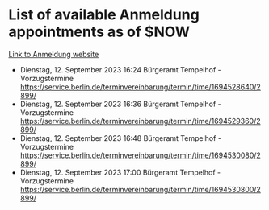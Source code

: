 # List of available Anmeldung appointments as of $NOW
[Link to Anmeldung website](https://service.berlin.de/terminvereinbarung/termin/tag.php?termin=1&anliegen[]=120686&dienstleisterlist=122210,122217,327316,122219,327312,122227,327314,122231,327346,122243,327348,122254,122252,329742,122260,329745,122262,329748,122271,327278,122273,327274,122277,327276,330436,122280,327294,122282,327290,122284,327292,122291,327270,122285,327266,122286,327264,122296,327268,150230,329760,122297,327286,122294,327284,122312,329763,122314,329775,122304,327330,122311,327334,122309,327332,317869,122281,327352,122279,329772,122283,122276,327324,122274,327326,122267,329766,122246,327318,122251,327320,122257,327322,122208,327298,122226,327300&herkunft=http%3A%2F%2Fservice.berlin.de%2Fdienstleistung%2F120686%2F)
- Dienstag, 12. September 2023 16:24 Bürgeramt Tempelhof - Vorzugstermine https://service.berlin.de/terminvereinbarung/termin/time/1694528640/2899/
- Dienstag, 12. September 2023 16:36 Bürgeramt Tempelhof - Vorzugstermine https://service.berlin.de/terminvereinbarung/termin/time/1694529360/2899/
- Dienstag, 12. September 2023 16:48 Bürgeramt Tempelhof - Vorzugstermine https://service.berlin.de/terminvereinbarung/termin/time/1694530080/2899/
- Dienstag, 12. September 2023 17:00 Bürgeramt Tempelhof - Vorzugstermine https://service.berlin.de/terminvereinbarung/termin/time/1694530800/2899/
